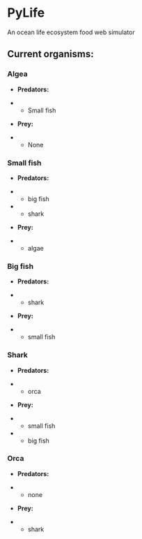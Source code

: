 # PyLife

An ocean life ecosystem food web simulator

## Current organisms:

### Algea
 - **Predators:**
 - - Small fish

 - **Prey:**
 - - None

### Small fish
 - **Predators:**
 - - big fish
 - - shark

 - **Prey:**
 - - algae

### Big fish
 - **Predators:**
 - - shark

 - **Prey:**
 - - small fish

 ### Shark
 - **Predators:**
 - - orca

 - **Prey:**
 - - small fish
 - - big fish

### Orca
 - **Predators:**
 - - none

 - **Prey:**
 - - shark

